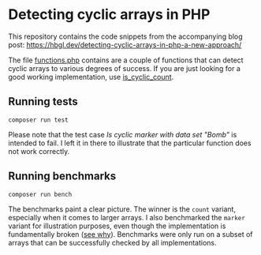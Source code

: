 # Detecting cyclic arrays in PHP

This repository contains the code snippets from the accompanying blog post: https://hbgl.dev/detecting-cyclic-arrays-in-php-a-new-approach/

The file [functions.php](https://github.com/hbgl/demo-detecting-cyclic-arrays-in-php-a-new-approach/blob/main/functions.php) contains are a couple of functions that can detect cyclic arrays to various degrees of success. If you are just looking for a good working implementation, use [is_cyclic_count](https://github.com/hbgl/demo-detecting-cyclic-arrays-in-php-a-new-approach/blob/main/functions.php#L3).

## Running tests

```
composer run test
```

Please note that the test case _Is cyclic marker with data set "Bomb"_ is intended to fail. I left it in there to illustrate that the particular function does not work correctly.

## Running benchmarks

```
composer run bench
```

The benchmarks paint a clear picture. The winner is the `count` variant, especially when it comes to larger arrays. I also benchmarked the `marker` variant for illustration purposes, even though the implementation is fundamentally broken ([see why](https://hbgl.dev/why-it-is-impossible-to-detect-cyclic-arrays-in-pure-php/)). Benchmarks were only run on a subset of arrays that can be successfully checked by all implementations.
